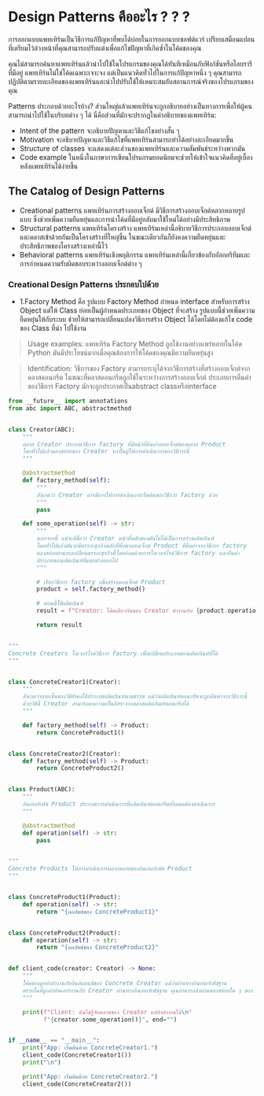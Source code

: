 # Design Patterns คืออะไร ? ? ?
การออกแบบแพทเทิร์นเป็นวิธีการแก้ปัญหาที่พบได้บ่อยในการออกแบบซอฟต์แวร์ เปรียบเสมือนแปลนที่เตรียมไว้ล่วงหน้าที่คุณสามารถปรับแต่งเพื่อแก้ไขปัญหาที่เกิดซ้ำในโค้ดของคุณ

คุณไม่สามารถค้นหาแพทเทิร์นแล้วนำไปใช้ในโปรแกรมของคุณได้ทันทีเหมือนกับฟังก์ชันหรือไลบรารีที่มีอยู่ แพทเทิร์นไม่ใช่โค้ดเฉพาะเจาะจง แต่เป็นแนวคิดทั่วไปในการแก้ปัญหาหนึ่ง ๆ คุณสามารถปฏิบัติตามรายละเอียดของแพทเทิร์นและนำไปปรับใช้ให้เหมาะสมกับสถานการณ์จริงของโปรแกรมของคุณ

Patterns ประกอบด้วยอะไรบ้าง?
ส่วนใหญ่แล้วแพทเทิร์นจะถูกอธิบายอย่างเป็นทางการเพื่อให้ผู้คนสามารถนำไปใช้ในบริบทต่าง ๆ ได้ นี่คือส่วนที่มักจะปรากฏในคำอธิบายของแพทเทิร์น:

- Intent of the pattern จะอธิบายปัญหาและวิธีแก้ไขอย่างสั้น ๆ
- Motivation จะอธิบายปัญหาและวิธีแก้ไขที่แพทเทิร์นสามารถทำได้อย่างละเอียดมากขึ้น
- Structure of classes จะแสดงแต่ละส่วนของแพทเทิร์นและความสัมพันธ์ระหว่างพวกมัน
- Code example ในหนึ่งในภาษาการเขียนโปรแกรมยอดนิยมจะช่วยให้เข้าใจแนวคิดที่อยู่เบื้องหลังแพทเทิร์นได้ง่ายขึ้น
 
## The Catalog of Design Patterns
- Creational patterns
  แพทเทิร์นการสร้างออบเจ็กต์ มีวิธีการสร้างออบเจ็กต์หลากหลายรูปแบบ ซึ่งช่วยเพิ่มความยืดหยุ่นและการนำโค้ดที่มีอยู่กลับมาใช้ใหม่ได้อย่างมีประสิทธิภาพ
- Structural patterns
  แพทเทิร์นโครงสร้าง แพทเทิร์นเหล่านี้อธิบายวิธีการประกอบออบเจ็กต์และคลาสเข้าด้วยกันเป็นโครงสร้างที่ใหญ่ขึ้น ในขณะเดียวกันก็ยังคงความยืดหยุ่นและประสิทธิภาพของโครงสร้างเหล่านี้ไว้
- Behavioral patterns
  แพทเทิร์นเชิงพฤติกรรม แพทเทิร์นเหล่านี้เกี่ยวข้องกับอัลกอริทึมและการกำหนดความรับผิดชอบระหว่างออบเจ็กต์ต่าง ๆ

### Creational Design Patterns ประกอบไปด้วย

- 1.Factory Method
  คือ รูปแบบ Factory Method กำหนด interface สำหรับการสร้าง Object แต่ให้ Class ย่อยเป็นผู้กำหนดประเภทของ Object ที่จะสร้าง รูปแบบนี้ช่วยเพิ่มความยืดหยุ่นให้กับระบบ ช่วยให้สามารถเปลี่ยนแปลงวิธีการสร้าง Object ได้โดยไม่ต้องแก้ไข code ของ Class ที่นำ 
  ไปใช้งาน
> Usage examples: แพทเทิร์น Factory Method ถูกใช้งานอย่างแพร่หลายในโค้ด Python มันมีประโยชน์มากเมื่อคุณต้องการให้โค้ดของคุณมีความยืดหยุ่นสูง

> Identification: วิธีการของ Factory สามารถระบุได้จากวิธีการสร้างที่สร้างออบเจ็กต์จากคลาสคอนกรีต ในขณะที่คลาสคอนกรีตถูกใช้ในระหว่างการสร้างออบเจ็กต์ ประเภทการคืนค่าของวิธีการ Factory มักจะถูกประกาศเป็นabstract classหรือinterface

```python
from __future__ import annotations
from abc import ABC, abstractmethod


class Creator(ABC):
    """
    คลาส Creator ประกาศวิธีการ factory ที่มีหน้าที่คืนค่าออบเจ็กต์ของคลาส Product 
    โดยทั่วไปแล้วคลาสย่อยของ Creator จะเป็นผู้ให้การดำเนินการของวิธีการนี้
    """

    @abstractmethod
    def factory_method(self):
        """
        สังเกตว่า Creator อาจมีการให้การดำเนินการเริ่มต้นของวิธีการ factory ด้วย
        """
        pass

    def some_operation(self) -> str:
        """
        นอกจากนี้ แม้จะมีชื่อว่า Creator หน้าที่หลักของมันไม่ได้เป็นการสร้างผลิตภัณฑ์
        โดยทั่วไปแล้วมันจะมีตรรกะธุรกิจหลักที่พึ่งพาออบเจ็กต์ Product ที่คืนค่าจากวิธีการ factory
        คลาสย่อยสามารถเปลี่ยนตรรกะธุรกิจนี้โดยอ้อมด้วยการโอเวอร์ไรด์วิธีการ factory และคืนค่า
        ประเภทของผลิตภัณฑ์ที่แตกต่างออกไป
        """

        # เรียกวิธีการ factory เพื่อสร้างออบเจ็กต์ Product
        product = self.factory_method()

        # ตอนนี้ใช้ผลิตภัณฑ์
        result = f"Creator: โค้ดเดียวกันของ Creator ทำงานกับ {product.operation()}"

        return result


"""
Concrete Creators โอเวอร์ไรด์วิธีการ factory เพื่อเปลี่ยนประเภทของผลิตภัณฑ์ที่ได้
"""


class ConcreteCreator1(Creator):
    """
    สังเกตว่าลายเซ็นของวิธียังคงใช้ประเภทผลิตภัณฑ์นามธรรม แม้ว่าผลิตภัณฑ์คอนกรีตจะถูกคืนค่าจากวิธีการนี้
    ด้วยวิธีนี้ Creator สามารถคงความเป็นอิสระจากคลาสผลิตภัณฑ์คอนกรีตได้
    """

    def factory_method(self) -> Product:
        return ConcreteProduct1()


class ConcreteCreator2(Creator):
    def factory_method(self) -> Product:
        return ConcreteProduct2()


class Product(ABC):
    """
    อินเทอร์เฟซ Product ประกาศการดำเนินการที่ผลิตภัณฑ์คอนกรีตทั้งหมดต้องดำเนินการ
    """

    @abstractmethod
    def operation(self) -> str:
        pass


"""
Concrete Products ให้การดำเนินการหลากหลายของอินเทอร์เฟซ Product
"""


class ConcreteProduct1(Product):
    def operation(self) -> str:
        return "{ผลลัพธ์ของ ConcreteProduct1}"


class ConcreteProduct2(Product):
    def operation(self) -> str:
        return "{ผลลัพธ์ของ ConcreteProduct2}"


def client_code(creator: Creator) -> None:
    """
    โค้ดของลูกค้าทำงานกับอินสแตนซ์ของ Concrete Creator แม้ว่าผ่านทางอินเทอร์เฟซฐาน 
    ตราบใดที่ลูกค้ายังคงทำงานกับ Creator ผ่านทางอินเทอร์เฟซฐาน คุณสามารถส่งผ่านคลาสย่อยใด ๆ ของ Creator ก็ได้
    """

    print(f"Client: ฉันไม่รู้จักคลาสของ Creator แต่ยังทำงานได้\n"
          f"{creator.some_operation()}", end="")


if __name__ == "__main__":
    print("App: เริ่มต้นด้วย ConcreteCreator1.")
    client_code(ConcreteCreator1())
    print("\n")

    print("App: เริ่มต้นด้วย ConcreteCreator2.")
    client_code(ConcreteCreator2())
```
